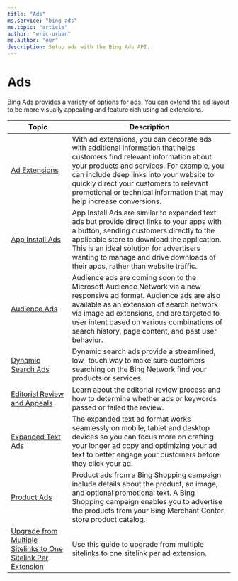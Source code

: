 ```yaml
---
title: "Ads"
ms.service: "bing-ads"
ms.topic: "article"
author: "eric-urban"
ms.author: "eur"
description: Setup ads with the Bing Ads API.
---
```

# Ads
Bing Ads provides a variety of options for ads. You can extend the ad layout to be more visually appealing and feature rich using ad extensions.


|                                         Topic                                         |                                                                                                                                                              Description                                                                                                                                                              |
|---------------------------------------------------------------------------------------|---------------------------------------------------------------------------------------------------------------------------------------------------------------------------------------------------------------------------------------------------------------------------------------------------------------------------------------|
|                           [Ad Extensions](ad-extensions.md)                           | With ad extensions, you can decorate ads with additional information that helps customers find relevant information about your products and services. For example, you can include deep links into your website to quickly direct your customers to relevant promotional or technical information that may help increase conversions. |
|                         [App Install Ads](app-install-ads.md)                         |           App Install Ads are similar to expanded text ads but provide direct links to your apps with a button, sending customers directly to the applicable store to download the application. This is an ideal solution for advertisers wanting to manage and drive downloads of their apps, rather than website traffic.           |
|                            [Audience Ads](audience-ads.md)                            |           Audience ads are coming soon to the Microsoft Audience Network via a new responsive ad format. Audience ads are also available as an extension of search network via image ad extensions, and are targeted to user intent based on various combinations of search history, page content, and past user behavior.            |
|                      [Dynamic Search Ads](dynamic-search-ads.md)                      |                                                                                             Dynamic search ads provide a streamlined, low-touch way to make sure customers searching on the Bing Network find your products or services.                                                                                              |
|              [Editorial Review and Appeals](editorial-review-appeals.md)              |                                                                                                          Learn about the editorial review process and how to determine whether ads or keywords passed or failed the review.                                                                                                           |
|                       [Expanded Text Ads](expanded-text-ads.md)                       |                                                    The expanded text ad format works seamlessly on mobile, tablet and desktop devices so you can focus more on crafting your longer ad copy and optimizing your ad text to better engage your customers before they click your ad.                                                    |
|                             [Product Ads](product-ads.md)                             |                                              Product ads from a Bing Shopping campaign include details about the product, an image, and optional promotional text. A Bing Shopping campaign enables you to advertise the products from your Bing Merchant Center store product catalog.                                               |
| [Upgrade from Multiple Sitelinks to One Sitelink Per Extension](upgrade-sitelink2.md) |                                                                                                                          Use this guide to upgrade from multiple sitelinks to one sitelink per ad extension.                                                                                                                          |

